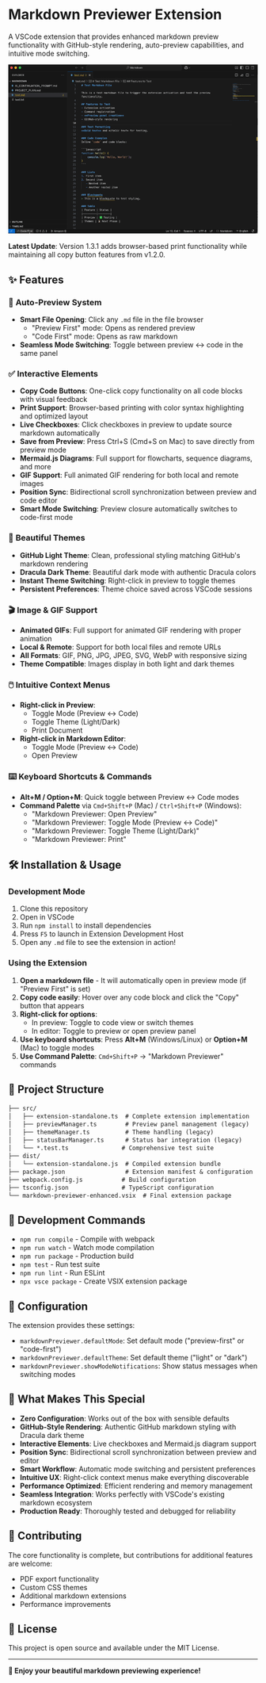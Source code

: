 # Markdown Previewer Extension

A VSCode extension that provides enhanced markdown preview functionality with GitHub-style rendering, auto-preview capabilities, and intuitive mode switching.

![vscode](vscode_extension.gif)

**Latest Update**: Version 1.3.1 adds browser-based print functionality while maintaining all copy button features from v1.2.0.

## ✨ Features

### 🚀 **Auto-Preview System**
- **Smart File Opening**: Click any `.md` file in the file browser
  - "Preview First" mode: Opens as rendered preview
  - "Code First" mode: Opens as raw markdown
- **Seamless Mode Switching**: Toggle between preview ↔ code in the same panel

### ✅ **Interactive Elements**
- **Copy Code Buttons**: One-click copy functionality on all code blocks with visual feedback
- **Print Support**: Browser-based printing with color syntax highlighting and optimized layout
- **Live Checkboxes**: Click checkboxes in preview to update source markdown automatically
- **Save from Preview**: Press Ctrl+S (Cmd+S on Mac) to save directly from preview mode
- **Mermaid.js Diagrams**: Full support for flowcharts, sequence diagrams, and more
- **GIF Support**: Full animated GIF rendering for both local and remote images
- **Position Sync**: Bidirectional scroll synchronization between preview and code editor
- **Smart Mode Switching**: Preview closure automatically switches to code-first mode

### 🎨 **Beautiful Themes**
- **GitHub Light Theme**: Clean, professional styling matching GitHub's markdown rendering
- **Dracula Dark Theme**: Beautiful dark mode with authentic Dracula colors
- **Instant Theme Switching**: Right-click in preview to toggle themes
- **Persistent Preferences**: Theme choice saved across VSCode sessions

### 🎬 **Image & GIF Support**
- **Animated GIFs**: Full support for animated GIF rendering with proper animation
- **Local & Remote**: Support for both local files and remote URLs
- **All Formats**: GIF, PNG, JPG, JPEG, SVG, WebP with responsive sizing
- **Theme Compatible**: Images display in both light and dark themes

### 🖱️ **Intuitive Context Menus**
- **Right-click in Preview**:
  - Toggle Mode (Preview ↔ Code)
  - Toggle Theme (Light/Dark)
  - Print Document
- **Right-click in Markdown Editor**:
  - Toggle Mode (Preview ↔ Code)
  - Open Preview

### ⌨️ **Keyboard Shortcuts & Commands**
- **Alt+M / Option+M**: Quick toggle between Preview ↔ Code modes
- **Command Palette** via `Cmd+Shift+P` (Mac) / `Ctrl+Shift+P` (Windows):
  - "Markdown Previewer: Open Preview"
  - "Markdown Previewer: Toggle Mode (Preview ↔ Code)"
  - "Markdown Previewer: Toggle Theme (Light/Dark)"
  - "Markdown Previewer: Print"

## 🛠️ Installation & Usage

### Development Mode
1. Clone this repository
2. Open in VSCode
3. Run `npm install` to install dependencies
4. Press `F5` to launch in Extension Development Host
5. Open any `.md` file to see the extension in action!

### Using the Extension
1. **Open a markdown file** - It will automatically open in preview mode (if "Preview First" is set)
2. **Copy code easily**: Hover over any code block and click the "Copy" button that appears
3. **Right-click for options**:
   - In preview: Toggle to code view or switch themes
   - In editor: Toggle to preview or open preview panel
4. **Use keyboard shortcuts**: Press **Alt+M** (Windows/Linux) or **Option+M** (Mac) to toggle modes
5. **Use Command Palette**: `Cmd+Shift+P` → "Markdown Previewer" commands

## 📁 Project Structure

```
├── src/
│   ├── extension-standalone.ts  # Complete extension implementation
│   ├── previewManager.ts        # Preview panel management (legacy)
│   ├── themeManager.ts          # Theme handling (legacy)
│   ├── statusBarManager.ts      # Status bar integration (legacy)
│   └── *.test.ts               # Comprehensive test suite
├── dist/
│   └── extension-standalone.js  # Compiled extension bundle
├── package.json                 # Extension manifest & configuration
├── webpack.config.js           # Build configuration
├── tsconfig.json               # TypeScript configuration
└── markdown-previewer-enhanced.vsix  # Final extension package
```

## 🧪 Development Commands

- `npm run compile` - Compile with webpack
- `npm run watch` - Watch mode compilation
- `npm run package` - Production build
- `npm test` - Run test suite
- `npm run lint` - Run ESLint
- `npx vsce package` - Create VSIX extension package

## 🎯 Configuration

The extension provides these settings:

- `markdownPreviewer.defaultMode`: Set default mode ("preview-first" or "code-first")
- `markdownPreviewer.defaultTheme`: Set default theme ("light" or "dark")
- `markdownPreviewer.showModeNotifications`: Show status messages when switching modes

## 🚀 What Makes This Special

- **Zero Configuration**: Works out of the box with sensible defaults
- **GitHub-Style Rendering**: Authentic GitHub markdown styling with Dracula dark theme
- **Interactive Elements**: Live checkboxes and Mermaid.js diagram support
- **Position Sync**: Bidirectional scroll synchronization between preview and editor
- **Smart Workflow**: Automatic mode switching and persistent preferences
- **Intuitive UX**: Right-click context menus make everything discoverable
- **Performance Optimized**: Efficient rendering and memory management
- **Seamless Integration**: Works perfectly with VSCode's existing markdown ecosystem
- **Production Ready**: Thoroughly tested and debugged for reliability

## 🤝 Contributing

The core functionality is complete, but contributions for additional features are welcome:
- PDF export functionality
- Custom CSS themes
- Additional markdown extensions
- Performance improvements

## 📄 License

This project is open source and available under the MIT License.

---

**🎉 Enjoy your beautiful markdown previewing experience!**